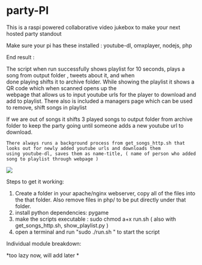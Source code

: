 # party-PI
This is a raspi powered collaborative video jukebox to make your next hosted party standout 

Make sure your pi has these installed : youtube-dl, omxplayer, nodejs, php

End result :

 The script when run successfully shows playlist for 10 seconds, plays a song from output folder , tweets about it, and when   
	done playing shifts it to archive folder. While showing the playlist it shows a QR code which when scanned opens up the  
	webpage that allows us to input youtube urls for the player to download and add to playlist. There also is included a managers   page which can be used to remove, shift songs in playlist   

 If we are out of songs it shifts 3 played songs to output folder from archive folder to keep the party going until someone 
	adds a new youtube url to download. 
	
	There always runs a background process from get_songs_http.sh that looks out for newly added youtube urls and downloads them 
	using youtube-dl, saves them as name-title, ( name of person who added song to playlist through webpage ) 
	
	

<img src="https://ethertubes.com/wp-content/uploads/partytube_playlist_small.jpg" />
 
Steps to get it working:  

1) Create a folder in your apache/nginx webserver, copy all of the files into the that folder. Also remove files in php/ to be    put directly under that folder.   
2) install python dependencies: pygame
3) make the scripts executable : sudo chmod a+x run.sh (  also with get_songs_http.sh, show_playlist.py )  
3) open a terminal and run "sudo ./run.sh " to start the script

Individual module breakdown: 

*too lazy now, will add later *


